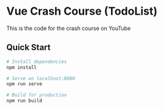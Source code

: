 # Vue Crash Course (TodoList)

This is the code for the crash course on YouTube

## Quick Start

```bash
# Install dependencies
npm install

# Serve on localhost:8080
npm run serve

# Build for production
npm run build
```
